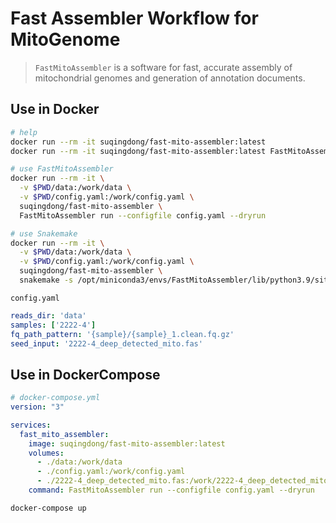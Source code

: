 # Fast Assembler Workflow for MitoGenome
> `FastMitoAssembler` is a software for fast, accurate assembly of mitochondrial genomes and generation of annotation documents.

## Use in Docker
```bash
# help
docker run --rm -it suqingdong/fast-mito-assembler:latest
docker run --rm -it suqingdong/fast-mito-assembler:latest FastMitoAssembler run

# use FastMitoAssembler
docker run --rm -it \
  -v $PWD/data:/work/data \
  -v $PWD/config.yaml:/work/config.yaml \
  suqingdong/fast-mito-assembler \
  FastMitoAssembler run --configfile config.yaml --dryrun

# use Snakemake
docker run --rm -it \
  -v $PWD/data:/work/data \
  -v $PWD/config.yaml:/work/config.yaml \
  suqingdong/fast-mito-assembler \
  snakemake -s /opt/miniconda3/envs/FastMitoAssembler/lib/python3.9/site-packages/FastMitoAssembler/smk/main.smk --configfile config.yaml --dryrun
```
`config.yaml`
```yaml
reads_dir: 'data'
samples: ['2222-4']
fq_path_pattern: '{sample}/{sample}_1.clean.fq.gz'
seed_input: '2222-4_deep_detected_mito.fas'
```

## Use in DockerCompose
```yaml
# docker-compose.yml
version: "3"

services:
  fast_mito_assembler:
    image: suqingdong/fast-mito-assembler:latest
    volumes:
      - ./data:/work/data
      - ./config.yaml:/work/config.yaml
      - ./2222-4_deep_detected_mito.fas:/work/2222-4_deep_detected_mito.fas
    command: FastMitoAssembler run --configfile config.yaml --dryrun
```
```bash
docker-compose up
```